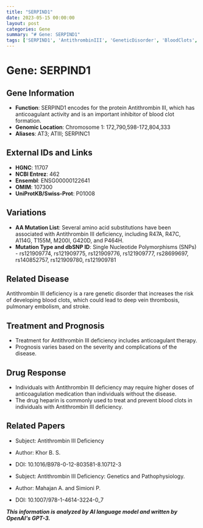 ```yaml
---
title: "SERPIND1"
date: 2023-05-15 00:00:00
layout: post
categories: Gene
summary: "# Gene: SERPIND1"
tags: ['SERPIND1', 'AntithrombinIII', 'GeneticDisorder', 'BloodClots', 'AnticoagulantTherapy', 'Heparin', 'SNPs', 'Prognosis']
---
```


# Gene: SERPIND1

## Gene Information
- **Function**: SERPIND1 encodes for the protein Antithrombin III, which has anticoagulant activity and is an important inhibitor of blood clot formation.
- **Genomic Location**: Chromosome 1: 172,790,598-172,804,333
- **Aliases**: AT3; ATIII; SERPINC1

## External IDs and Links
- **HGNC**: 11707
- **NCBI Entrez**: 462
- **Ensembl**: ENSG00000122641
- **OMIM**: 107300
- **UniProtKB/Swiss-Prot**: P01008

## Variations
- **AA Mutation List**: Several amino acid substitutions have been associated with Antithrombin III deficiency, including R47A, R47C, A114G, T155M, M200I, G420D, and P464H.
- **Mutation Type and dbSNP ID**: Single Nucleotide Polymorphisms (SNPs) - rs121909774, rs121909775, rs121909776, rs121909777, rs28699697, rs140852757, rs121909780, rs121909781

## Related Disease
Antithrombin III deficiency is a rare genetic disorder that increases the risk of developing blood clots, which could lead to deep vein thrombosis, pulmonary embolism, and stroke.

## Treatment and Prognosis
- Treatment for Antithrombin III deficiency includes anticoagulant therapy. 
- Prognosis varies based on the severity and complications of the disease. 

## Drug Response
- Individuals with Antithrombin III deficiency may require higher doses of anticoagulation medication than individuals without the disease.
- The drug heparin is commonly used to treat and prevent blood clots in individuals with Antithrombin III deficiency.

## Related Papers
- Subject: Antithrombin III Deficiency
- Author: Khor B. S.
- DOI: 10.1016/B978-0-12-803581-8.10712-3

- Subject: Antithrombin III Deficiency: Genetics and Pathophysiology.
- Author: Mahajan A. and Simioni P.
- DOI: 10.1007/978-1-4614-3224-0_7

**_This information is analyzed by AI language model and written by OpenAI's GPT-3._**
